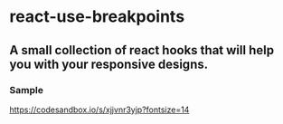 # react-use-breakpoints
## A small collection of react hooks that will help you with your responsive designs.
### Sample
https://codesandbox.io/s/xjjvnr3yjp?fontsize=14

